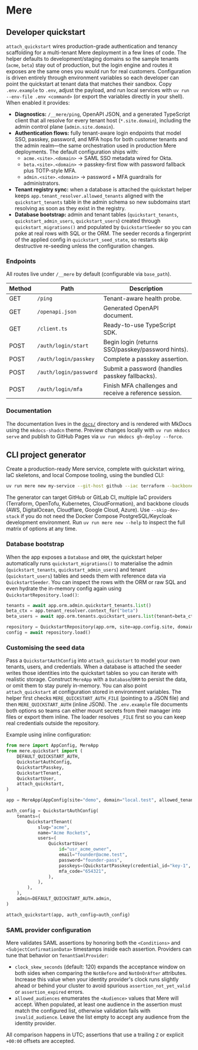 # Mere

## Developer quickstart

`attach_quickstart` wires production-grade authentication and tenancy scaffolding for a multi-tenant Mere
deployment in a few lines of code. The helper defaults to development/staging domains so the sample tenants
(`acme`, `beta`) stay out of production, but the login engine and routes it exposes are the same ones you would
run for real customers. Configuration is driven entirely through environment variables so each developer can
point the quickstart at tenant data that matches their sandbox. Copy `.env.example` to `.env`, adjust the
payload, and run local services with `uv run --env-file .env <command>` (or export the variables directly in
your shell). When enabled it provides:

* **Diagnostics:** `/__mere/ping`, OpenAPI JSON, and a generated TypeScript client that all resolve for
  every tenant host (`*.site.domain`), including the admin control plane (`admin.site.domain`).
* **Authentication flows:** fully tenant-aware login endpoints that model SSO, passkey, password, and MFA
  hops for both customer tenants and the admin realm—the same orchestration used in production Mere
  deployments. The default configuration ships with:
  * `acme.<site>.<domain>` → SAML SSO metadata wired for Okta.
  * `beta.<site>.<domain>` → passkey-first flow with password fallback plus TOTP-style MFA.
  * `admin.<site>.<domain>` → password + MFA guardrails for administrators.
* **Tenant registry sync:** when a database is attached the quickstart helper keeps
  `app.tenant_resolver.allowed_tenants` aligned with the `quickstart_tenants` table in the admin schema so new
  subdomains start resolving as soon as they exist in the registry.
* **Database bootstrap:** admin and tenant tables (`quickstart_tenants`, `quickstart_admin_users`,
  `quickstart_users`) created through `quickstart_migrations()` and populated by `QuickstartSeeder` so you
  can poke at real rows with SQL or the ORM. The seeder records a fingerprint of the applied config in
  `quickstart_seed_state`, so restarts skip destructive re-seeding unless the configuration changes.

### Endpoints

All routes live under `/__mere` by default (configurable via `base_path`).

| Method | Path                          | Description                                      |
| ------ | ----------------------------- | ------------------------------------------------ |
| GET    | `/ping`                       | Tenant-aware health probe.                       |
| GET    | `/openapi.json`               | Generated OpenAPI document.                      |
| GET    | `/client.ts`                  | Ready-to-use TypeScript SDK.                     |
| POST   | `/auth/login/start`           | Begin login (returns SSO/passkey/password hints).|
| POST   | `/auth/login/passkey`         | Complete a passkey assertion.                    |
| POST   | `/auth/login/password`        | Submit a password (handles passkey fallbacks).   |
| POST   | `/auth/login/mfa`             | Finish MFA challenges and receive a reference session.|

### Documentation

The documentation lives in the [`docs/`](docs/) directory and is rendered with MkDocs using the
`mkdocs-shadcn` theme. Preview changes locally with `uv run mkdocs serve` and publish to GitHub Pages
via `uv run mkdocs gh-deploy --force`.

## CLI project generator

Create a production-ready Mere service, complete with quickstart wiring, IaC skeletons, and local
Compose tooling, using the bundled CLI:

```bash
uv run mere new my-service --git-host github --iac terraform --backbone aws
```

The generator can target GitHub or GitLab CI, multiple IaC providers (Terraform, OpenTofu, Kubernetes,
CloudFormation), and backbone clouds (AWS, DigitalOcean, Cloudflare, Google Cloud, Azure). Use
`--skip-dev-stack` if you do not need the Docker Compose PostgreSQL/Keycloak development environment.
Run `uv run mere new --help` to inspect the full matrix of options at any time.

### Database bootstrap

When the app exposes a `Database` and `ORM`, the quickstart helper automatically runs
`quickstart_migrations()` to materialise the admin (`quickstart_tenants`, `quickstart_admin_users`) and
tenant (`quickstart_users`) tables and seeds them with reference data via `QuickstartSeeder`. You can inspect the
rows with the ORM or raw SQL and even hydrate the in-memory config again using `QuickstartRepository.load()`:

```python
tenants = await app.orm.admin.quickstart_tenants.list()
beta_ctx = app.tenant_resolver.context_for("beta")
beta_users = await app.orm.tenants.quickstart_users.list(tenant=beta_ctx)

repository = QuickstartRepository(app.orm, site=app.config.site, domain=app.config.domain)
config = await repository.load()
```

### Customising the seed data

Pass a `QuickstartAuthConfig` into `attach_quickstart` to model your own tenants, users, and credentials.
When a database is attached the seeder writes those identities into the quickstart tables so you can iterate
with realistic storage. Construct `MereApp` with a `Database`/`ORM` to persist the data, or omit them to stay
purely in-memory. You can also point `attach_quickstart` at configuration stored in environment variables. The
helper first checks `MERE_QUICKSTART_AUTH_FILE` (pointing to a JSON file) and then `MERE_QUICKSTART_AUTH`
(inline JSON). The `.env.example` file documents both options so teams can either mount secrets from their
manager into files or export them inline. The loader resolves `_FILE` first so you can keep real credentials
outside the repository.

Example using inline configuration:

```python
from mere import AppConfig, MereApp
from mere.quickstart import (
    DEFAULT_QUICKSTART_AUTH,
    QuickstartAuthConfig,
    QuickstartPasskey,
    QuickstartTenant,
    QuickstartUser,
    attach_quickstart,
)

app = MereApp(AppConfig(site="demo", domain="local.test", allowed_tenants=("acme",)))

auth_config = QuickstartAuthConfig(
    tenants=(
        QuickstartTenant(
            slug="acme",
            name="Acme Rockets",
            users=(
                QuickstartUser(
                    id="usr_acme_owner",
                    email="founder@acme.test",
                    password="founder-pass",
                    passkeys=(QuickstartPasskey(credential_id="key-1", secret="founder-secret"),),
                    mfa_code="654321",
                ),
            ),
        ),
    ),
    admin=DEFAULT_QUICKSTART_AUTH.admin,
)

attach_quickstart(app, auth_config=auth_config)
```

### SAML provider configuration

Mere validates SAML assertions by honoring both the `<Conditions>` and `<SubjectConfirmationData>`
timestamps inside each assertion. Providers can tune that behavior on `TenantSamlProvider`:

* `clock_skew_seconds` (default: 120) expands the acceptance window on both sides when comparing the
  `NotBefore` and `NotOnOrAfter` attributes. Increase this value when your identity provider's clock runs
  slightly ahead or behind your cluster to avoid spurious `assertion_not_yet_valid` or `assertion_expired`
  errors.
* `allowed_audiences` enumerates the `<Audience>` values that Mere will accept. When populated, at least
  one audience in the assertion must match the configured list, otherwise validation fails with
  `invalid_audience`. Leave the list empty to accept any audience from the identity provider.

All comparison happens in UTC; assertions that use a trailing `Z` or explicit `+00:00` offsets are accepted.
